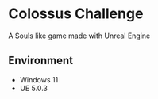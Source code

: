 # Colossus Challenge
A Souls like game made with Unreal Engine

## Environment

- Windows 11
- UE 5.0.3
